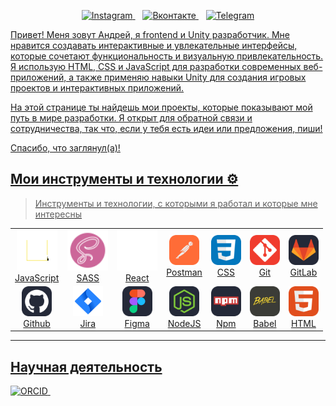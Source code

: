 <p align="center">
        <a href="https://www.instagram.com/andreydemarev//">
            <img src="https://img.shields.io/badge/Instagram-%23E4405F.svg?style=for-the-badge&logo=Instagram&logoColor=white" alt="Instagram" />
            </a>&nbsp;&nbsp;
        <a href="https://vk.com/id2265571">
            <img src="https://img.shields.io/badge/Вконтакте-%231DA1F2.svg?style=for-the-badge&logo=vk&logoColor=white" alt="Вконтакте" />
        </a>&nbsp;&nbsp;
        <a href="https://t.me/AndreyD_52">
            <img src="https://img.shields.io/badge/telegram-2CA5E0?style=for-the-badge&logo=telegram&logoColor=white" alt="Telegram" />  
    </p>    
</p>

Привет! Меня зовут Андрей, я frontend и Unity разработчик. Мне нравится создавать интерактивные и увлекательные интерфейсы, которые сочетают функциональность и визуальную привлекательность. Я использую HTML, CSS и JavaScript для разработки современных веб-приложений, а также применяю навыки Unity для создания игровых проектов и интерактивных приложений.

На этой странице ты найдешь мои проекты, которые показывают мой путь в мире разработки. Я открыт для обратной связи и сотрудничества, так что, если у тебя есть идеи или предложения, пиши!

Спасибо, что заглянул(а)!
## Мои инструменты и технологии ⚙️

> Инструменты и технологии, с которыми я работал и которые мне интересны

<table align="center" style="width: 100%; table-layout: fixed;">
  <tr>
    <td align="center">
        <img src="/src/icons/js-icon.svg" width="65" height="65" alt="JavaScript" />
        <br>JavaScript
    </td>
    <td align="center">
        <img src="/src/icons/sass-icon.svg" width="65" height="65" alt="SASS" />
        <br>SASS
    </td>
    <td align="center">
        <img src="/src/icons/react-icon.svg" width="65" height="65" alt="React" />
        <br>React
    </td>
    <td align="center">
        <img src="/src/icons/Postman.svg" width="48" height="48" alt="Postman" />
        <br>Postman
    </td>   
    <td align="center">
        <img src="/src/icons/CSS.svg" width="48" height="48" alt="CSS" />
        <br>CSS
    </td>
    <td align="center">
        <img src="/src/icons/Git.svg" width="48" height="48" alt="Git" />
        <br>Git
    </td>
    <td align="center">
        <img src="/src/icons/GitLab-Dark.svg" width="48" height="48" alt="GitLab" />
        <br>GitLab
    </td>
</tr>
  <tr>
    <td align="center">
        <img src="/src/icons/Github-Dark.svg" width="48" height="48" alt="Github" />
        <br>Github
    </td>      
    <td align="center">
        <img src="/src/icons/jira.svg" width="48" height="48" alt="jira" />
        <br>Jira
    </td>
    <td align="center">
        <img src="/src/icons/Figma-Dark.svg" width="48" height="48" alt="Figma" />
        <br>Figma
    </td>
    <td align="center">
        <img src="/src/icons/NodeJS-Dark.svg" width="48" height="48" alt="NodeJS" />
        <br>NodeJS
    </td>
    <td align="center">
        <img src="/src/icons/Npm-Dark.svg" width="48" height="48" alt="Npm" />
        <br>Npm
    </td>
    <td align="center">
        <img src="/src/icons/Babel.svg" width="48" height="48" alt="Babel" />
        <br>Babel
    </td>
    <td align="center">
        <img src="/src/icons/HTML.svg" width="48" height="48" alt="HTML" />
        <br>HTML
    </td>
  </tr>
</table>

----

## Научная деятельность

<a href="https://orcid.org/0000-0001-8886-0846">
            <img src="/scr/icons/orcid.logo.svg" alt="ORCID" />
            </a>&nbsp;&nbsp;
